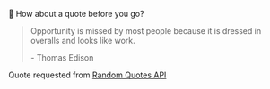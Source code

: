 📣 How about a quote before you go?

> Opportunity is missed by most people because it is dressed in overalls and looks like work.
>
> <p>- Thomas Edison</p>

Quote requested from [Random Quotes API](https://github.com/lukePeavey/quotable)
